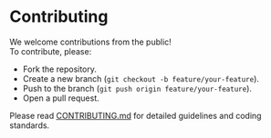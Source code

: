 # Contributing

We welcome contributions from the public!  
To contribute, please:

- Fork the repository.
- Create a new branch (`git checkout -b feature/your-feature`).
- Push to the branch (`git push origin feature/your-feature`).
- Open a pull request.

Please read [CONTRIBUTING.md](../CONTRIBUTING.md) for detailed guidelines and coding standards.
